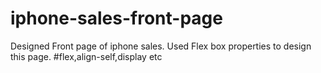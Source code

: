 # iphone-sales-front-page
Designed Front page of iphone sales.
Used Flex box properties to design this page.
#flex,align-self,display etc
